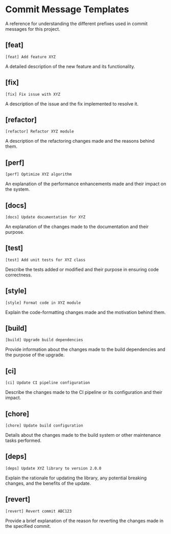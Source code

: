 # Commit Message Templates

A reference for understanding the different prefixes used in commit messages for this project.

## [feat]

`[feat] Add feature XYZ`

A detailed description of the new feature and its functionality.

## [fix]

`[fix] Fix issue with XYZ`

A description of the issue and the fix implemented to resolve it.

## [refactor]

`[refactor] Refactor XYZ module`

A description of the refactoring changes made and the reasons behind them.

## [perf]

`[perf] Optimize XYZ algorithm`

An explanation of the performance enhancements made and their impact on the system.

## [docs]

`[docs] Update documentation for XYZ`

An explanation of the changes made to the documentation and their purpose.

## [test]

`[test] Add unit tests for XYZ class`

Describe the tests added or modified and their purpose in ensuring code correctness.

## [style]

`[style] Format code in XYZ module`

Explain the code-formatting changes made and the motivation behind them.

## [build]

`[build] Upgrade build dependencies`

Provide information about the changes made to the build dependencies and the purpose of the upgrade.

## [ci]

`[ci] Update CI pipeline configuration`

Describe the changes made to the CI pipeline or its configuration and their impact.

## [chore]

`[chore] Update build configuration`

Details about the changes made to the build system or other maintenance tasks performed.

## [deps]

`[deps] Update XYZ library to version 2.0.0`

Explain the rationale for updating the library, any potential breaking changes, and the benefits of the update.

## [revert]

`[revert] Revert commit ABC123`

Provide a brief explanation of the reason for reverting the changes made in the specified commit.